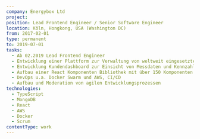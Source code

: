 ```yaml
---
company: Energybox Ltd
project: 
position: Lead Frontend Engineer / Senior Software Engineer
location: Köln, Hongkong, USA (Washington DC)
from: 2017-02-01
type: permanent
to: 2019-07-01
tasks:
  - Ab 02.2019 Lead Frontend Engineer
  - Entwicklung einer Plattform zur Verwaltung von weltweit eingesetzten IoT-Geräten zur Datenerfassung mit Schwerpunkt Energiedaten
  - Entwicklung Kundendashboard zur Einsicht von Messdaten und Kennzahlen
  - Aufbau einer React Komponenten Bibliothek mit über 150 Komponenten
  - DevOps u.a. Docker Swarm und AWS, CI/CD
  - Aufbau und Moderation von agilen Entwicklungsprozessen
technologies:
  - TypeScript
  - MongoDB
  - React
  - AWS
  - Docker
  - Scrum
contentType: work
---
```


